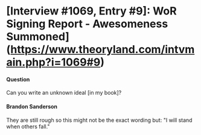# [Interview #1069, Entry #9]: WoR Signing Report - Awesomeness Summoned](https://www.theoryland.com/intvmain.php?i=1069#9)

#### Question

Can you write an unknown ideal [in my book]?

#### Brandon Sanderson

They are still rough so this might not be the exact wording but: "I will stand when others fall."

